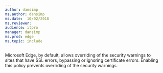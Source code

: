 ```yaml
---
author: dansimp
ms.author: dansimp
ms.date:  10/02/2018
ms.reviewer:
audience: itpro
manager: dansimp
ms.prod: edge
ms.topic: include
---
```


Microsoft Edge, by default, allows overriding of the security warnings to sites that have SSL errors, bypassing or ignoring certificate errors. Enabling this policy prevents overriding of the security warnings.

